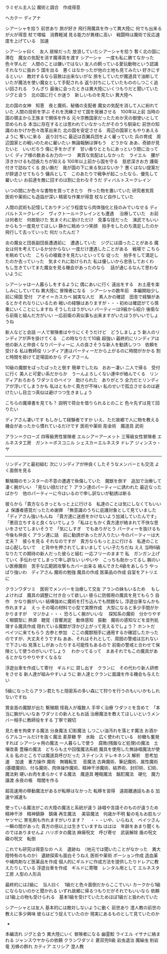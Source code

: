 ラミゼル主人公
魔術と調合　作成得意

ヘカテー
ディアナ

シアーシャを拾う
前世あり
旅が好き
飛行用魔具を作って異大陸に
何でも出来るが火が得意
杖で増幅　消費軽減
見る能力が異様に高い　戦闘時は魔術で反応速度を上げている　加速


シアーシャ曰く　友人
居候だった
放浪していたシアーシャを拾う
暫く北の国に滞在　魔女の気配を消す魔導具を渡す
シアーシャ　一度も私に勝てなかった
色々学んだ　人間のことは嫌いではない
友人の飼っている愛玩動物という認識　それなりに扱おう
国を出る　悪くはなかったが他の土地も見てみたい
好きにするといい　敵対するなら容赦は出来ないがな
旅をしていたが魔道具で油断していたが魔法を使い魔女として手配される
返り討ちにしていたもののしつこく追い回される　うんざり
最後に会ったときは異大陸にいくつもりだと聞いていた
ジグと会う　北の国に行くか迷う　新しいものを見たい
異大陸へ


北の国の女神　知恵　夜と魔術、秘儀の支配者
魔女の気配を消して人に紛れていた
人間の技術を学ぶ
それを洗練させて国を発展させる　100年以上前
当時の国の領主から王族まで関係を作る
元々宗教国家だったためか天の御使いとして崇められる
本当に存在するとは思われていなかったがそのうち馴染む
前世の知識のおかげか色々改革出来た
北の国を安定させる　周辺の国家ともやりあえるように
奪いに来る　返り討ちに
最近は百翼兵団をよく雇っていた
兵の育成　周辺国家との戦いのために雇いたい
無論報酬は弾もう　どうかな
ああ、奇跡が見たいと　いいだろう
傷に手をかざす　甘い香りとともにあっという間に治っていく
ディア様の数あるお力の一つ　
異質な気配はしなかった　ライエル　腰が浮きかけるも団長たちが抑える
100年以上前から国を守る　慈悲深きお方
護衛付きで訪ねてくる
良い腕だ　我が国の下に来る気はないか？
悪くはない提案だが辞退させてもらう
傭兵として　このあたりで戦争が起こったなら、優先して雇いたい
お前達を敵に回すのは割に合わなそうだ
ディバルトス＝クレイン



いつの間にか色々な書物を買ってきたり　作った物を置いていた
研究者気質　
医術や薬術にも造詣が深い
精密な作業が得意
杖など自作していた

人間の武術も記憶しておりチンピラ程度なら肉体強化と技のみでいなせる
ディバルトス＝クレイン　ヴィクトール＝クレインとも遭遇　
治療していた　お前は何者だ　何故助けた
気まぐれに助けただけ　見事な技だった　演武でもいいからもう一度見せてほしい
静かに眺めつつ笑顔　拍手をしたのち満足したのか飛行して去っていった
何だったんだ？


炎の魔女と団長副団長遭遇前に　遭遇していた　ジグには語ったことがある
魔女は何を考えているか分からない
一度だけ遭遇したことがある　戦場で
こちらを眺めていた　こちらの槍裁きを見たいといってな
従った　拍手をして満足したのか去っていった　気まぐれに助けられた
私は優しいから忠告しておくわ　もし生きていてまた魔女を見る機会があったのなら　
話が通じるなんて思わないように




シアーシャは一人暮らしをするように
偶にあいに行く
遠出をする　お土産を楽しみにしていてね
異大陸に
冒険者になる　シアーシャの数年前　本編開始少し前に帰国
受付　アオイ＝カスカベ
誠実な人だ　素人かの確認　田舎で経験があるとかそれなりにいるため
戦いの経験はありますが・・・初めは確認がてら慎重にいくことにしますね
そうしたほうがいい
パーティーは9級から紹介
後衛なら前衛と組んだ方がいい
一応前衛の真似事も出来ますがいたほうがいいでしょうね


新人などと会話
一人で冒険者はやりにくそうだけど　どうしましょう
新人のリンディアが声を掛けてくる　この時なりたて10級
超強い
最終的にリンディアは他の新人と仲良くなりパーティーに
人の良さそうな新人を勧誘しつつ　依頼を受ける
私は教師役
リンディア達はパーティーだから上がるのに時間がかかる
割と時間を掛けて足場固めから
ディアさーん

10級の魔獣をばったばったと倒す
簡単でしたね　おおー凄い
二人で帰る　受付に行く
美人と可愛い系だからか　うーんよろしくない連中が絡んでくる　リンディアおろおろ
ワダツミのベイツ　助けられた　ありがとう
全力だとリンディアが浮いてしまうかも
私はともかく貴方が不味い
私のせいで孤立させるのは避けたいし目立つ真似は避けつつ生きましょう


こちらの魔導書を見ても？
説明で荷台を借りられるとのこと
色々先ずは見て回りたい

ディアさん凄いです
もしかして経験者ですか
いえ、ただ故郷で人に物を教える機会があったから慣れているだけです
医術や薬術
彫金術　魔道具
武術


アラン＝クローズ
四等級男性冒険者
エルシア＝アーメット
三等級女性冒険者
エルネスタ工房　ガント＝ボスコニル
シェスカ＝エルネスタ
ドレア
ジィンスゥ・ヤ

---

リンディアと最初組む
次にリンディアが仲良くしたそうなメンバーとも交流
よく面倒を見る

繫殖期のモンスターの不意の遭遇で負傷していた　魔獣を倒す　追加で治療して
凄く腕がいい　「見ない顔だけど？
アラン達のパーティーに誘われた
最近なったばかり　他のパーティーに今はいるので申し訳ないが勧誘は断る

彼らから「貴方ならきっともっと上に行ける　私達のことは気にしなくてもいいよ
保護者感覚だったため謝罪　「無意識のうちに庇護対象として見ていました
「ディアさん強いもんね　「貴方達に迷惑をかけないよう加減していたんです」「悪目立ちすると良くないでしょう
「私はともかく貴方達が絡まれて不快な思いをさせてしまいそうで　「気にしすぎ　でもありがとう
パーティーを抜けるも今後も仲良く
アラン達に話　前に勧誘があったが入りたい
今のパーティーは大丈夫？　彼らを見る
それなのですが　貴方ならもっと上に行ける　私達のことは心配しないで　
と背中を押されてしまいまして
いい子たちだね
ええ
当時6級なりたての期待の新人だった彼らと組む
一応フリーのままで
私　ガンガン上げていく
手伝わせてしまって申し訳ない
いやいや　こっちも助かってるし
腕のいい医療魔術　苦手な広範囲攻撃もカバー出来る
絡んできた4級をあしらう
やっぱり強いわ　ディアさん
魔術の勉強
魔具の作成
医薬品の作成
自室をアトリエに

クランワダツミ　医術でメンバーを治療して交友
アランの妹もいるため　
もしよければ　魔具の調整に付き合って欲しい
彼らに防御用の魔具を見てもらう
自作　かなり腕がいい  結構強めに魔術を打ち込んでも問題なし
浮遊台車なんかも作れますよ　えっ
その場の材料で小型で実際作成　大型になると多少手間がかかりますが　
マジかよ・・・
恐ろしく腕がいいな　
探知系の魔術　分かりやすく眼鏡型に
熱源　聴覚（音響測定　動体感知　振動　魔術の感知などを並列処理する魔具作成
隠れている魔獣が浮かび上がって見えるでしょう？
ホントだ　ベイツに来てもらう
古参と参加　ここの魔獣相手に通用するか確認したかったのですが、大丈夫そうですね
ああ、それはそれとして、周囲の警戒は忘れないで下さいね
見落としがあったりする可能性もあるので
前衛の警戒と合わせて保険として使うのがいいでしょう　
わかってるって　まあそれでもこの魔具があるとかなりやりやすくなるな



浮遊台車を作成して寄付　ギルドに
貸し出す　クランに　その代わり新人研修をさせる
新人達が組みやすいように
新人達とクランに面識を作る機会も与えたい




5級になったらアラン君たちと隠密系の多い森にて狩りを行うのもいいかもしれないですね

賞金首の魔獣が出た
繫殖期
怪我人が複数人
手早く治療
ワダツミを含めて　「本当に腕がいいなあ
ワダツミの新人ともお話
治療魔法を教えてほしいというメンバー相手に教師役をする
丁寧で親切

見た者を拘束する魔法
分身魔法
幻影魔法
しつこい油汚れを落とす魔法
お酒からアルコールだけを抜く魔法
麦芽糖 芋　水飴　広く使われている　砂糖も奮発すれば
シアーシャ用の魔法
一人暮らしで使う　腐敗(残飯など処理)の魔法　土壌改善
豊穣の魔法　どちらも土や回復魔法系統
魔具を使用した無詠唱魔法が使える
私のところでは魔道具呼びだった
ステイシス
テレキネシス
解析　思考加速　
加速　重力操作
魔術　無職転生　
音魔法
古典魔術、筆記魔術、属性魔術(基礎魔術)、付与魔術、肉体操作魔術、精神干渉魔術、結界術、封印術、幻術、魔法剣
硬いお肉を柔らかくする魔法　魔道具
睡眠魔法　酩酊魔法　硬化　魔力譲渡
永夜の帳　暗闇を作る



超高速用の移動魔法があるが転移はなかった
転移を習得　遠距離通話もある
加速や減速も

使っている魔法がこの大陸の魔法と系統が違う
詠唱や言語そのものが違うため
精神干渉　精神鎮静　鎮痛
再生魔法　
美容魔法　何歳か不明
髪の毛もお肌もツヤツヤに
育毛剤も作れますがいります？　
・・・いや、いらねえ　ベイツさん一瞬の間があった
貴方の倍以上は生きていますね
ははは　年齢をあまり聞くものではありませんよ
ハリポタの魔法
麻痺呪文　呼び寄せ　武装解除
盾の呪文　磔の呪文　転倒






これでも研究は得意なの
へえ　遺跡ね　（地元では聞いたことがなかった　異大陸特有のものか）
遺跡探索も面白そうねえ
医術や薬術
ポーション作成
造血薬や補肉剤など医薬品を作成
個人的にギルドに作成方法を提供したりドレアに教えたりしている
浮遊台車を作成　ギルドに寄贈　レンタル用として
エルネスタ工房
人型の人形兵





最終的には2級に　当人曰く　1級だと色々面倒だからここでいい
カークから1級にならないのかと聞かれる
いずれ故郷に帰るつもりだがそれでもいいなら
依頼は1級上の物も受けられる　基本1級を受けていたためほぼ1級だと扱われていた








シアーシャとは友人
基本的には敵対しないように動く
前世あり
澄人教の前世の教えに多少興味
彼らはどう捉えていたのか
現実にあるものとして見ていたのか




-
本編流れ
ジグと会う
異大陸にいく
冒険者になる
幽霊鮫
ライエル
イサナに絡まれる
ジャンスウヤからの依頼
クランワダツミ
蒼双兜6級
岩虫退治
魔繰虫
削岩竜
刃蜂の群れ
カティア
エリシア
澄人教
